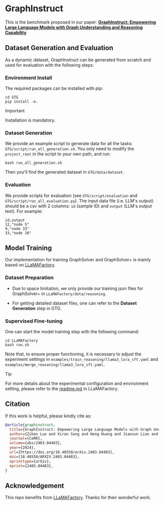 # GraphInstruct

This is the benchmark proposed in our paper: [**GraphInstruct: Empowering Large Language Models with Graph Understanding and Reasoning Capability**](https://arxiv.org/abs/2403.04483)

## Dataset Generation and Evaluation

As a dynamic dataset, GraphInstruct can be generated from scratch and used for evaluation with the following steps:

### Environment Install

The required packages can be installed with pip:

```
cd GTG
pip install -e.
```
> [!IMPORTANT]
> Installation is mandatory.

### Dataset Generation

We provide an example script to generate data for all the tasks: `GTG/script/run_all_generation.sh`. 
You only need to modify the `project_root` in the script to your own path, and run:

```
bash run_all_generation.sh
```

Then you'll find the generated dataset in `GTG/data/dataset`. 


### Evaluation

We provide scripts for evaluation (see `GTG/script/evaluation` and `GTG/script/run_all_evaluation.py`). 
The input data file (i.e. LLM's output) should be a csv with 2 columns: `id` (sample ID) and `output` (LLM's output text). 
For example: 

```
id,output
12,"node 5"
9,"node 33"
33,"node 10"
```

## Model Training

Our implementation for training GraphSolver and GraphSolver+ is mainly based on [LLaMAFactory](https://github.com/hiyouga/LLaMA-Factory).

### Dataset Preparation

- Due to space limitation, we only provide our training json files for GraphSolver+ in `LLaMAFactory/data/reasoning`. 

- For getting detailed dataset files, one can refer to the **Dataset Generation** step in GTG.

### Supervised Fine-tuning

One can start the model training step with the following command:

```
cd LLaMAFactory
bash run.sh
```

Note that, to ensure proper functioning, it is necessary to adjust the experiment settings in `examples/train_reasoning/llama3_lora_sft.yaml` and `examples/merge_reasoning/llama3_lora_sft.yaml`.

> [!TIP]
> For more details about the experimental configuration and environment setting, please refer to the [readme.md](https://github.com/CGCL-codes/GraphInstruct/blob/main/LLaMAFactory/README.md) in LLaMAFactory.

## Citation

If this work is helpful, please kindly cite as:

```bibtex
@article{graphinstruct,
  title={GraphInstruct: Empowering Large Language Models with Graph Understanding and Reasoning Capability},
  author={Zihan Luo and Xiran Song and Hong Huang and Jianxun Lian and Chenhao Zhang and Jinqi Jiang and Xing Xie},
  journal={CoRR},
  volume={abs/2403.04483},
  year={2024},
  url={https://doi.org/10.48550/arXiv.2403.04483},
  doi={10.48550/ARXIV.2403.04483},
  eprinttype={arXiv},
  eprint={2403.04483},
}
```

## Acknowledgement

This repo benefits from [LLaMAFactory](https://github.com/hiyouga/LLaMA-Factory). Thanks for their wonderful work.
